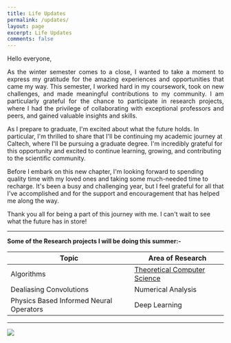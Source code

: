```yaml
---
title: Life Updates
permalink: /updates/
layout: page
excerpt: Life Updates
comments: false
---
```

Hello everyone,

<p style="text-align:justify; hyphens: auto;" hspace="30">
As the winter semester comes to a close, I wanted to take a moment to express my gratitude for the amazing experiences and opportunities that came my way. This semester, I worked hard in my coursework, took on new challenges, and made meaningful contributions to my community. I am particularly grateful for the chance to participate in research projects, where I had the privilege of collaborating with exceptional professors and peers, and gained valuable insights and skills.

As I prepare to graduate, I'm excited about what the future holds. In particular, I'm thrilled to share that I'll be continuing my academic journey at Caltech, where I'll be pursuing a graduate degree. I'm incredibly grateful for this opportunity and excited to continue learning, growing, and contributing to the scientific community.

Before I embark on this new chapter, I'm looking forward to spending quality time with my loved ones and taking some much-needed time to recharge. It's been a busy and challenging year, but I feel grateful for all that I've accomplished and for the support and encouragement that has helped me along the way.

Thank you all for being a part of this journey with me. I can't wait to see what the future has in store!
</p>
<hr>

**Some of the Research projects I will be doing this summer:-**

| Topic                      | Area of Research           |
|----------------------------|-----------------------------|
| Algorithms                  | [Theoretical Computer Science](https://github.com/Robertboy18/CLRS-Algorithms-Implementation)            |
| Dealiasing Convolutions           | Numerical Analysis |
| Physics Based Informed Neural Operators           | Deep Learning |  

<hr>

<img src = "https://www.ualberta.ca/media-library/ualberta/admissions-and-programs/great-things/virtual-tour2-cropped.jpg">


